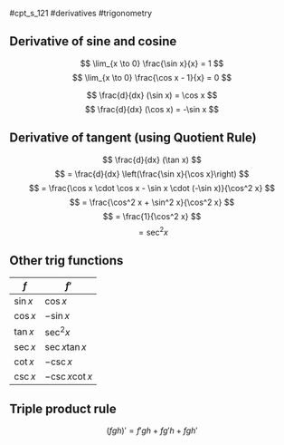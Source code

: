 #cpt_s_121 #derivatives #trigonometry

## Derivative of sine and cosine

$$ \lim_{x \to 0} \frac{\sin x}{x} = 1 $$
$$ \lim_{x \to 0} \frac{\cos x - 1}{x} = 0 $$

$$ \frac{d}{dx} (\sin x) = \cos x $$
$$ \frac{d}{dx} (\cos x) = -\sin x $$

## Derivative of tangent (using Quotient Rule)

$$ \frac{d}{dx} (\tan x) $$
$$ = \frac{d}{dx} \left(\frac{\sin x}{\cos x}\right) $$
$$ = \frac{\cos x \cdot \cos x - \sin x \cdot (-\sin x)}{\cos^2 x} $$
$$ = \frac{\cos^2 x + \sin^2 x}{\cos^2 x} $$
$$ = \frac{1}{\cos^2 x} $$
$$ = \sec^2 x $$

## Other trig functions

| $f$      | $f'$             |
| -------- | ---------------- |
| $\sin x$ | $\cos x$         |
| $\cos x$ | $-\sin x$        |
| $\tan x$ | $\sec^2 x$       |
| $\sec x$ | $\sec x \tan x$  |
| $\cot x$ | $-\csc x$        |
| $\csc x$ | $-\csc x \cot x$ |

## Triple product rule

$$ (fgh)' = f'gh + fg'h + fgh' $$